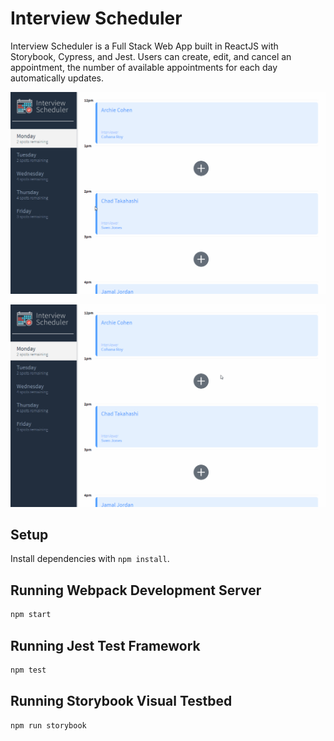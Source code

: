 # Interview Scheduler
Interview Scheduler is a Full Stack Web App built in ReactJS with Storybook, Cypress, and Jest. Users can create, edit, and cancel an appointment, the number of available appointments for each day automatically updates.

![A user is able to select different days (Mo-Fri)](https://github.com/maggieholbling/scheduler/blob/master/docs/ChangingDays.gif)

![A user is able to save, edit and delete an appointment and have the number of spots remaining reflect these changes](https://github.com/maggieholbling/scheduler/blob/master/docs/SavingEditingDeletingAppointment.gif)

## Setup

Install dependencies with `npm install`.

## Running Webpack Development Server

```sh
npm start
```

## Running Jest Test Framework

```sh
npm test
```

## Running Storybook Visual Testbed

```sh
npm run storybook
```
